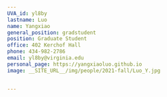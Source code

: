```yaml
---
UVA_id: yl8by
lastname: Luo
name: Yangxiao
general_position: gradstudent
position: Graduate Student
office: 402 Kerchof Hall
phone: 434-982-2786
email: yl8by@virginia.edu
personal_page: https://yangxiaoluo.github.io
image: __SITE_URL__/img/people/2021-fall/Luo_Y.jpg 


---
```

